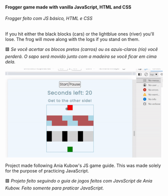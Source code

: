 
#### Frogger game made with vanilla JavaScript, HTML and CSS
###### _Frogger feito com JS básico, HTML e CSS_




If you hit either the black blocks (cars) or the lightblue ones (river) you'll lose. The frog will move along with the logs if you stand on them.

 🟩 _Se você acertar os blocos pretos (carros) ou os azuis-claros (rio) você perderá. O sapo será movido junto com a madeira se você ficar em cima dela._

![Result](teste.gif)

Project made following Ania Kubow's JS game guide. This was made solely for the purpose of practicing JavaScript. 
	
 🟩 _Projeto feito seguindo o guia de jogos feitos com JavsScript de Ania Kubow. Feito somente para praticar JavaScript._

